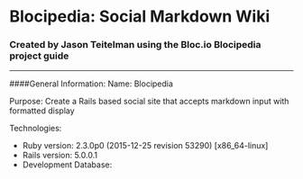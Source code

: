 # Blocipedia: Social Markdown Wiki
### Created by Jason Teitelman using the Bloc.io Blocipedia project guide
---

####General Information:
Name: Blocipedia

Purpose: Create a Rails based social site that accepts markdown input with formatted display

Technologies:

* Ruby version: 2.3.0p0 (2015-12-25 revision 53290) [x86_64-linux]
* Rails version: 5.0.0.1
* Development Database: 

